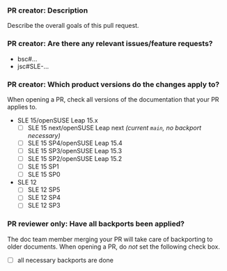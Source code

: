 ### PR creator: Description

Describe the overall goals of this pull request.


### PR creator: Are there any relevant issues/feature requests?

* bsc#...
* jsc#SLE-...


### PR creator: Which product versions do the changes apply to?

When opening a PR, check all versions of the documentation that your PR applies to.

- SLE 15/openSUSE Leap 15.x
  - [ ] SLE 15 next/openSUSE Leap next *(current `main`, no backport necessary)*
  - [ ] SLE 15 SP4/openSUSE Leap 15.4
  - [ ] SLE 15 SP3/openSUSE Leap 15.3
  - [ ] SLE 15 SP2/openSUSE Leap 15.2
  - [ ] SLE 15 SP1
  - [ ] SLE 15 SP0
- SLE 12
  - [ ] SLE 12 SP5
  - [ ] SLE 12 SP4
  - [ ] SLE 12 SP3

### PR reviewer only: Have all backports been applied?

The doc team member merging your PR will take care of backporting to older documents.
When opening a PR, do *not* set the following check box.

- [ ] all necessary backports are done
